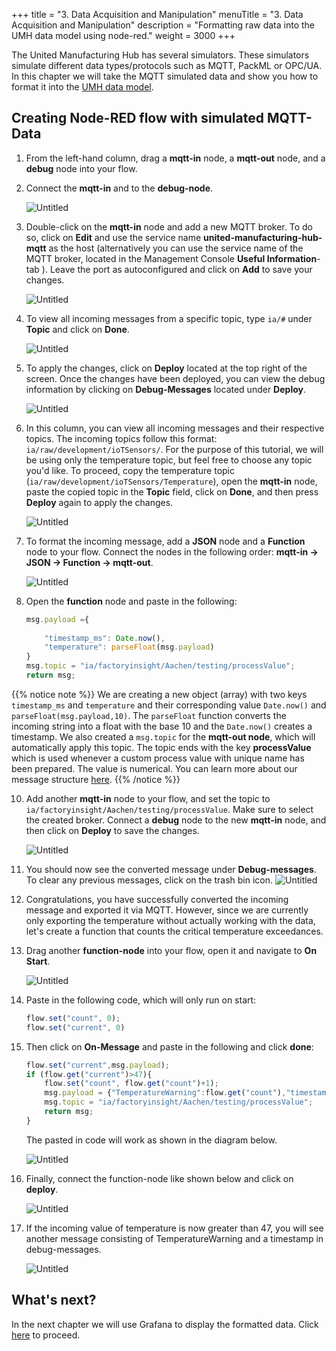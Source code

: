 +++
title = "3. Data Acquisition and Manipulation"
menuTitle = "3. Data Acquisition and Manipulation"
description = "Formatting raw data into the UMH data model using node-red."
weight = 3000
+++



The United Manufacturing Hub has several simulators. These simulators simulate different data types/protocols such as MQTT, PackML or OPC/UA. In this chapter we will take the MQTT simulated data and show you how to format it into the [UMH data model](/docs/architecture/datamodel/).


## Creating Node-RED flow with simulated MQTT-Data

1. From the left-hand column, drag a **mqtt-in** node, a **mqtt-out** node, and a **debug** node into your flow.
2. Connect the **mqtt-in** and to the **debug-node**.

   ![Untitled](/images/getstarted/dataAcquisitionManipulation/getStartedDataAcqMan1.png)
3. Double-click on the **mqtt-in** node and add a new MQTT broker. To do so, click on **Edit** and use the service name **united-manufacturing-hub-mqtt** as the host (alternatively you can use the service name of the MQTT broker, located in the Management Console **Useful Information**-tab ). Leave the port as autoconfigured and click on **Add** to save your changes.

   ![Untitled](/images/getstarted/dataAcquisitionManipulation/usefulInfoMgmt.png?width=75%)
4. To view all incoming messages from a specific topic, type `ia/#` under **Topic** and click on **Done**.

   ![Untitled](/images/getstarted/dataAcquisitionManipulation/getStartedDataAcqManiaRaw.png?width=75%)
5. To apply the changes, click on **Deploy** located at the top right of the screen. Once the changes have been deployed, you can view the debug information by clicking on **Debug-Messages** located under **Deploy**. 

   ![Untitled](/images/getstarted/dataAcquisitionManipulation/getStartedDataAcqManDebugDeploy.png)
6. In this column, you can view all incoming messages and their respective topics. The incoming topics follow this format: `ia/raw/development/ioTSensors/`. For the purpose of this tutorial, we will be using only the temperature topic, but feel free to choose any topic you'd like. To proceed, copy the temperature topic (`ia/raw/development/ioTSensors/Temperature`), open the **mqtt-in** node, paste the copied topic in the **Topic** field, click on **Done**, and then press **Deploy** again to apply the changes.

   ![Untitled](/images/getstarted/dataAcquisitionManipulation/getStartedDataAcqManNewTopic.png)
7. To format the incoming message, add a **JSON** node and a **Function** node to your flow. Connect the nodes in the following order: **mqtt-in → JSON → Function → mqtt-out**.

   ![Untitled](/images/getstarted/dataAcquisitionManipulation/getStartedDataAcqManNewNodes.png)
8. Open the **function** node and paste in the following:

   ```jsx
   msg.payload ={
    
       "timestamp_ms": Date.now(), 
       "temperature": parseFloat(msg.payload)
   }
   msg.topic = "ia/factoryinsight/Aachen/testing/processValue";
   return msg;
   ```
   
{{% notice note %}}
We are creating a new object (array) with two keys `timestamp_ms` and `temperature` and their corresponding value `Date.now()` and `parseFloat(msg.payload,10)`.
The `parseFloat` function converts the incoming string into a float with the base 10 and the `Date.now()` creates a timestamp.
We also created a `msg.topic` for the **mqtt-out node**, which will automatically apply this topic. 
The topic ends with the key **processValue** which is used whenever a custom process value with unique name has been prepared. The value is numerical. You can learn more about our message structure [here](/docs/architecture/datamodel/messages/).
{{% /notice %}}

10. Add another **mqtt-in** node to your flow, and set the topic to `ia/factoryinsight/Aachen/testing/processValue`. Make sure to select the created broker. Connect a **debug** node to the new **mqtt-in** node, and then click on **Deploy** to save the changes.

    ![Untitled](/images/getstarted/dataAcquisitionManipulation/getStartedDataAcqManNewDebug.png)
11. You should now see the converted message under **Debug-messages**. To clear any previous messages, click on the trash bin icon.
    ![Untitled](/images/getstarted/dataAcquisitionManipulation/getStartedDataAcqManDebugWindow.png)
12. Congratulations, you have successfully converted the incoming message and exported it via MQTT. However, since we are currently only exporting the temperature without actually working with the data, let's create a function that counts the critical temperature exceedances.
13. Drag another **function-node** into your flow, open it and navigate to **On Start**.

    ![Untitled](/images/getstarted/dataAcquisitionManipulation/getStartedDataAcqManOnStart.png)
14. Paste in the following code, which will only run on start:

    ```jsx
    flow.set("count", 0);
    flow.set("current", 0)
    ```

15. Then click on **On-Message** and paste in the following and click **done**:

    ```jsx
    flow.set("current",msg.payload);
    if (flow.get("current")>47){
        flow.set("count", flow.get("count")+1);
        msg.payload = {"TemperatureWarning":flow.get("count"),"timestamp_ms":Date.now()}
        msg.topic = "ia/factoryinsight/Aachen/testing/processValue";
        return msg;
    }
    ```

    The pasted in code will work as shown in the diagram below.

    ![Untitled](/images/getstarted/dataAcquisitionManipulation/getStartedDataAcqManTemperatureWarning.png)

16. Finally, connect the function-node like shown below and click on **deploy**.

    ![Untitled](/images/getstarted/dataAcquisitionManipulation/getStartedDataAcqManNewFunction.png)
17. If the incoming value of temperature is now greater than 47, you will see another message consisting of TemperatureWarning and a timestamp in debug-messages.

    ![Untitled](/images/getstarted/dataAcquisitionManipulation/getStartedDataAcqManGreaterThan.png)


## What's next?

In the next chapter we will use Grafana to display the formatted data. Click [here](/docs/getstarted/datavisualization/) to proceed.
